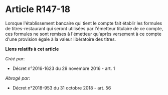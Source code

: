 # Article R147-18

Lorsque  l'établissement bancaire qui tient le compte fait établir les formules  de titres-restaurant qui seront utilisées
par l'émetteur titulaire de ce  compte, ces formules ne sont remises à l'émetteur qu'après versement à  ce compte d'une
provision égale à la valeur libératoire des titres.

**Liens relatifs à cet article**

_Créé par_:

  - Décret n°2016-1623 du 29 novembre 2016 - art. 1

_Abrogé par_:

  - Décret n°2018-953 du 31 octobre 2018 - art. 56
